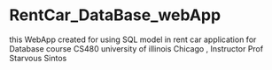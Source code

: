 # RentCar_DataBase_webApp
 this WebApp created for using SQL model in rent car application for Database course CS480 university of illinois Chicago , Instructor Prof Starvous Sintos
